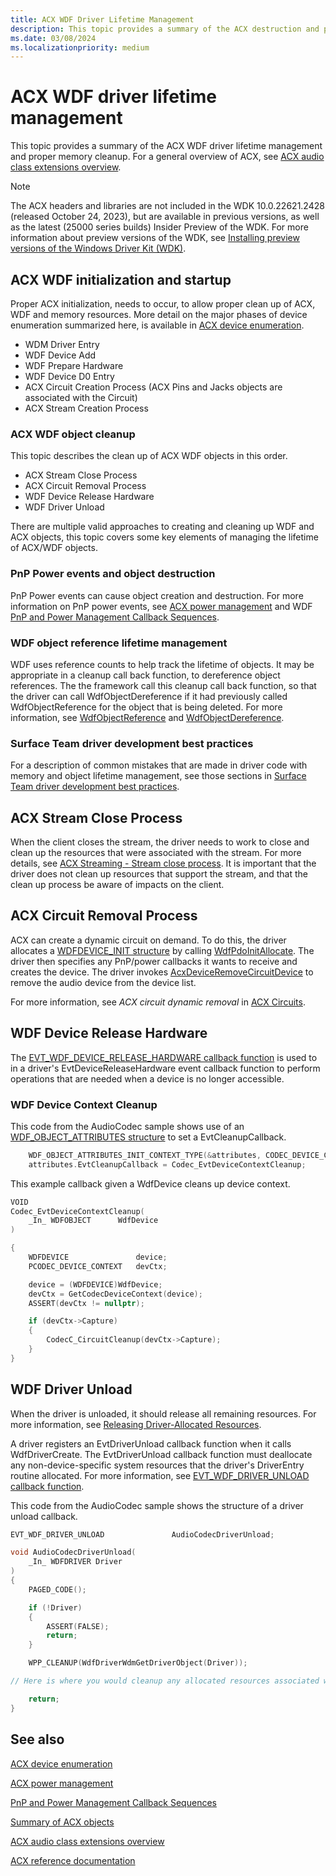 ```yaml
---
title: ACX WDF Driver Lifetime Management
description: This topic provides a summary of the ACX destruction and proper memory cleanup.
ms.date: 03/08/2024
ms.localizationpriority: medium
---
```


# ACX WDF driver lifetime management

This topic provides a summary of the ACX WDF driver lifetime management and proper memory cleanup. For a general overview of ACX, see [ACX audio class extensions overview](acx-audio-class-extensions-overview.md).

>[!NOTE]
> The ACX headers and libraries are not included in the  WDK 10.0.22621.2428 (released October 24, 2023), but are available in previous versions, as well as the latest (25000 series builds) Insider Preview of the WDK. For more information about preview versions of the WDK, see [Installing preview versions of the Windows Driver Kit (WDK)](../installing-preview-versions-wdk.md).

## ACX WDF initialization and startup

Proper ACX initialization, needs to occur, to allow proper clean up of ACX, WDF and memory resources. More detail on the major phases of device enumeration summarized here,  is available in [ACX device enumeration](acx-device-enumeration.md).

- WDM Driver Entry
- WDF Device Add
- WDF Prepare Hardware
- WDF Device D0 Entry
- ACX Circuit Creation Process (ACX Pins and Jacks objects are associated with the Circuit)
- ACX Stream Creation Process

### ACX WDF object cleanup

This topic describes the clean up of ACX WDF objects in this order.

- ACX Stream Close Process
- ACX Circuit Removal Process
- WDF Device Release Hardware
- WDF Driver Unload

There are multiple valid approaches to creating and cleaning up WDF and ACX objects, this topic covers some key elements of managing the lifetime of ACX/WDF objects.

### PnP Power events and object destruction

PnP Power events can cause object creation and destruction. For more information on PnP power events, see [ACX power management](acx-power-management.md) and WDF [PnP and Power Management Callback Sequences](../wdf/pnp-and-power-management-callback-sequences.md).

### WDF object reference lifetime management

WDF uses reference counts to help track the lifetime of objects. It may be appropriate in a cleanup call back function, to dereference object references. The the framework call this cleanup call back function, so that the driver can call WdfObjectDereference if it had previously called WdfObjectReference for the object that is being deleted. For more information, see [WdfObjectReference](/windows-hardware/drivers/wdf/wdfobjectreference) and [WdfObjectDereference](/windows-hardware/drivers/wdf/wdfobjectdereference).

### Surface Team driver development best practices

For a description of common mistakes that are made in driver code with memory and object lifetime management, see those sections in [Surface Team driver development best practices](/windows-hardware/drivers/kernel/surface-team-driver-development-best-practices).

## ACX Stream Close Process

When the client closes the stream, the driver needs to work to close and clean up the resources that were associated with the stream. For more details, see [ACX Streaming - Stream close process](acx-streaming.md#stream-close-process). It is important that the driver does not clean up resources that support the stream, and that the clean up process be aware of impacts on the client.

## ACX Circuit Removal Process

ACX can create a dynamic circuit on demand. To do this, the driver allocates a [WDFDEVICE_INIT structure](../wdf/wdfdevice_init.md) by calling [WdfPdoInitAllocate](/windows-hardware/drivers/ddi/wdfpdo/nf-wdfpdo-wdfpdoinitallocate). The driver then specifies any PnP/power callbacks it wants to receive and creates the device. The driver invokes [AcxDeviceRemoveCircuitDevice](/windows-hardware/drivers/ddi/acxdevice/nf-acxdevice-acxdeviceremovecircuitdevice) to remove the audio device from the device list.

For more information, see *ACX circuit dynamic removal* in [ACX Circuits](acx-circuits.md#acx-circuit-dynamic-removal).

## WDF Device Release Hardware

The [EVT_WDF_DEVICE_RELEASE_HARDWARE callback function](/windows-hardware/drivers/ddi/wdfdevice/nc-wdfdevice-evt_wdf_device_release_hardware) is used to in a driver's EvtDeviceReleaseHardware event callback function to perform operations that are needed when a device is no longer accessible.

### WDF Device Context Cleanup

This code from the AudioCodec sample shows use of an [WDF_OBJECT_ATTRIBUTES structure](/windows-hardware/drivers/ddi/wdfobject/ns-wdfobject-_wdf_object_attributes) to set a EvtCleanupCallback.

```cpp
    WDF_OBJECT_ATTRIBUTES_INIT_CONTEXT_TYPE(&attributes, CODEC_DEVICE_CONTEXT);
    attributes.EvtCleanupCallback = Codec_EvtDeviceContextCleanup;
```

This example callback given a WdfDevice cleans up device context.

```cpp
VOID
Codec_EvtDeviceContextCleanup(
    _In_ WDFOBJECT      WdfDevice
)

{
    WDFDEVICE               device;
    PCODEC_DEVICE_CONTEXT   devCtx;

    device = (WDFDEVICE)WdfDevice;
    devCtx = GetCodecDeviceContext(device);
    ASSERT(devCtx != nullptr);

    if (devCtx->Capture)
    {
        CodecC_CircuitCleanup(devCtx->Capture);
    }
}
```

## WDF Driver Unload

When the driver is unloaded, it should release all remaining resources. For more information, see [Releasing Driver-Allocated Resources](/windows-hardware/drivers/kernel/releasing-driver-allocated-resources).

A driver registers an EvtDriverUnload callback function when it calls WdfDriverCreate. The EvtDriverUnload callback function must deallocate any non-device-specific system resources that the driver's DriverEntry routine allocated. For more information, see [EVT_WDF_DRIVER_UNLOAD callback function](/windows-hardware/drivers/ddi/wdfdriver/nc-wdfdriver-evt_wdf_driver_unload).

This code from the AudioCodec sample shows the structure of a driver unload callback.

```cpp
EVT_WDF_DRIVER_UNLOAD               AudioCodecDriverUnload;

void AudioCodecDriverUnload(
    _In_ WDFDRIVER Driver
)
{
    PAGED_CODE();

    if (!Driver)
    {
        ASSERT(FALSE);
        return;
    }

    WPP_CLEANUP(WdfDriverWdmGetDriverObject(Driver));

// Here is where you would cleanup any allocated resources associated with the driver.

    return;
}
```

## See also

[ACX device enumeration](acx-device-enumeration.md)

[ACX power management](acx-power-management.md)

[PnP and Power Management Callback Sequences](../wdf/pnp-and-power-management-callback-sequences.md)

[Summary of ACX objects](acx-summary-of-objects.md)

[ACX audio class extensions overview](acx-audio-class-extensions-overview.md)

[ACX reference documentation](acx-reference.md)
